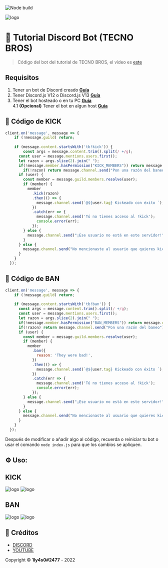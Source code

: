 ![Node build](https://github.com/eritislami/evobot/actions/workflows/node.yml/badge.svg)

![logo](https://cdn.discordapp.com/attachments/933698201486237716/947555143795228682/Diseno_sin_titulo_22.png)

# 🤖 Tutorial Discord Bot (TECNO BROS)
> Código del bot del tutorial de TECNO BROS, el vídeo es [este](link)
## Requisitos

1. Tener un bot de Discord creado **[Guía](A)**
2. Tener Discord.js V12 o Discord.js V13 **[Guía](A)**
3. Tener el bot hosteado o en tu PC **[Guía](A)**  
4.1 **(Opcional)** Tener el bot en algun host **[Guía](A)**

## 🚀 Código de KICK

```js
client.on('message', message => {
    if (!message.guild) return;
  
    if (message.content.startsWith('tb!kick')) {
        const args = message.content.trim().split(/ +/g);
      const user = message.mentions.users.first();
      let razon = args.slice(2).join(" ");
      if(!message.member.hasPermission("KICK_MEMBERS")) return message.channel.send("No tienes permisos para kickear a usuarios");
        if(!razon) return message.channel.send("Pon una razón del baneo");
      if (user) {
        const member = message.guild.members.resolve(user);
        if (member) {
          member
            .kick(razon)
            .then(() => {
              message.channel.send(`@${user.tag} Kickeado con éxito `);
            })
            .catch(err => {
              message.channel.send('Tú no tienes acceso al !kick');
              console.error(err);
            });
        } else {
          message.channel.send("¡Ese usuario no está en este servidor!");
        }
      } else {
        message.channel.send("No mencionaste al usuario que quieres kickear");
      }
    }
  });
```
## 🚀 Código de BAN

```js
client.on('message', message => {
    if (!message.guild) return;
  
    if (message.content.startsWith('tb!ban')) {
      const args = message.content.trim().split(/ +/g);
      const user = message.mentions.users.first();
      let razon = args.slice(2).join(" ");
      if(!message.member.hasPermission("BAN_MEMBERS")) return message.channel.send("No tienes permisos para banear a usuarios");
      if(!razon) return message.channel.send("Pon una razón del baneo");
      if (user) {
        const member = message.guild.members.resolve(user);
        if (member) {
          member
            .ban({
              reason: 'They were bad!',
            })
            .then(() => {
              message.channel.send(`@${user.tag} Kickeado con éxito `);
            })
            .catch(err => {
              message.channel.send('Tú no tienes acceso al !kick');
              console.error(err);
            });
        } else {
          message.channel.send("¡Ese usuario no está en este servidor!");
        }
      } else {
        message.channel.send("No mencionaste al usuario que quieres kickear");
      }
    }
  });
```
Después de modificar o añadir algo al código, recuerda o reiniciar tu bot o usar el comando `node index.js` para que los cambios se apliquen.

## ⚙️ Uso:

## KICK
![logo](https://cdn.discordapp.com/attachments/933698201486237716/947560035570053200/unknown.png)
![logo](https://cdn.discordapp.com/attachments/933698201486237716/947560638769659915/unknown.png)




## BAN
![logo](https://cdn.discordapp.com/attachments/933698201486237716/947561623982329936/unknown.png)
![logo](https://cdn.discordapp.com/attachments/933698201486237716/947561743876493422/unknown.png)

## 📝 Créditos
* [DISCORD](https://discord.gg/PsgT32y8nn)
* [YOUTUBE](https://youtube.com/tecnobros)

Copyright © **1ly4s0#2477** - 2022
